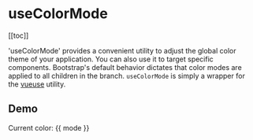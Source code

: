# useColorMode

<ClientOnly>
  <Teleport to=".bd-toc">

[[toc]]

  </Teleport>
</ClientOnly>

<div class="lead mb-5">

'useColorMode' provides a convenient utility to adjust the global color theme of your application. You can also use it to target specific components. Bootstrap's default behavior dictates that color modes are applied to all children in the branch. `useColorMode` is simply a wrapper for the [vueuse](https://vueuse.org/core/useColorMode/#usecolormode) utility.

</div>

## Demo

<HighlightCard>
  <b-card ref="target">
    <b-button @click="changeColor">
      Current color: {{ mode }}
    </b-button>
  </b-card>
  <template #html>

```vue
<template>
  <b-card ref="target">
    <b-button @click="changeColor"> Current color: {{ mode }} </b-button>
  </b-card>
</template>

<script setup lang="ts">
import {useColorMode} from 'bootstrap-vue-next'

const target = ref<HTMLElement | null>(null)

const mode = useColorMode({
  selector: target,
})

const changeColor = () => {
  mode.value = mode.value === 'dark' ? 'light' : 'dark'
}
</script>
```

  </template>
</HighlightCard>

<script setup lang="ts">
import {ref} from 'vue'
import {useColorMode, BCard, BCardBody, BButton} from 'bootstrap-vue-next'

const target = ref<HTMLElement | null>(null)

const mode = useColorMode({
  selector: target,
})

const changeColor = () => {
  mode.value = mode.value === 'dark' ? 'light' : 'dark'
}
</script>
